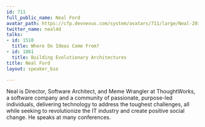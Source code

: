 ```yaml
---
id: 711
full_public_name: Neal Ford
avatar_path: https://cfp.devnexus.com/system/avatars/711/large/Neal-2011-07_headshot_(oscon).jpg?1504364859
twitter_name: neal4d
talks:
- id: 1510
  title: Where Do Ideas Come From?
- id: 1861
  title: Building Evolutionary Architectures
title: Neal Ford
layout: speaker_bio

---
```

Neal is Director, Software Architect, and Meme Wrangler at ThoughtWorks, a software company and a community of passionate, purpose-led individuals, delivering technology to address the toughest challenges, all while seeking to revolutionize the IT industry and create positive social change. He speaks at many conferences.
